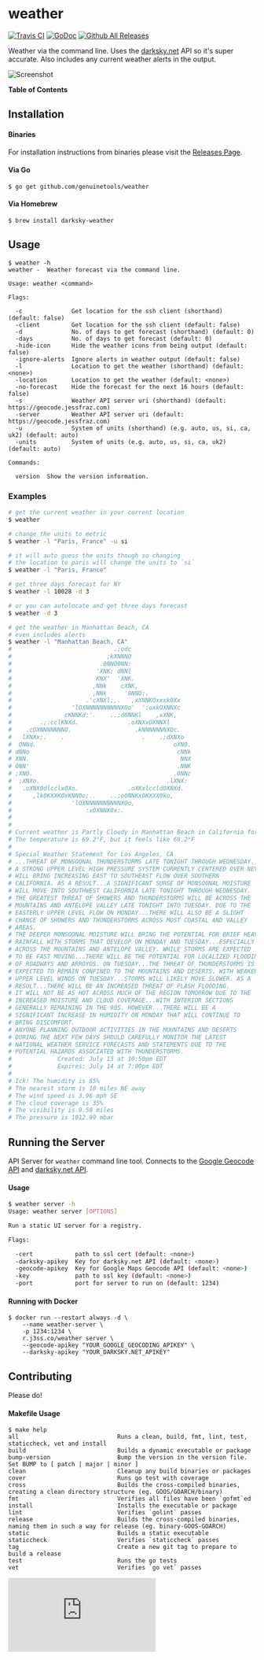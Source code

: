 # weather

[![Travis CI](https://img.shields.io/travis/genuinetools/weather.svg?style=for-the-badge)](https://travis-ci.org/genuinetools/weather)
[![GoDoc](https://img.shields.io/badge/godoc-reference-5272B4.svg?style=for-the-badge)](https://godoc.org/github.com/genuinetools/weather)
[![Github All Releases](https://img.shields.io/github/downloads/genuinetools/weather/total.svg?style=for-the-badge)](https://github.com/genuinetools/weather/releases)

Weather via the command line. Uses the [darksky.net](https://darksky.net) API so it's super accurate. Also includes any current weather alerts in the output.

![Screenshot](screenshot.png)

**Table of Contents**

<!-- toc -->

<!-- tocstop -->

## Installation

#### Binaries

For installation instructions from binaries please visit the [Releases Page](https://github.com/genuinetools/weather/releases).

#### Via Go

```console
$ go get github.com/genuinetools/weather
```

#### Via Homebrew

```console
$ brew install darksky-weather
```

## Usage

```console
$ weather -h
weather -  Weather forecast via the command line.

Usage: weather <command>

Flags:

  -c              Get location for the ssh client (shorthand) (default: false)
  -client         Get location for the ssh client (default: false)
  -d              No. of days to get forecast (shorthand) (default: 0)
  -days           No. of days to get forecast (default: 0)
  -hide-icon      Hide the weather icons from being output (default: false)
  -ignore-alerts  Ignore alerts in weather output (default: false)
  -l              Location to get the weather (shorthand) (default: <none>)
  -location       Location to get the weather (default: <none>)
  -no-forecast    Hide the forecast for the next 16 hours (default: false)
  -s              Weather API server uri (shorthand) (default: https://geocode.jessfraz.com)
  -server         Weather API server uri (default: https://geocode.jessfraz.com)
  -u              System of units (shorthand) (e.g. auto, us, si, ca, uk2) (default: auto)
  -units          System of units (e.g. auto, us, si, ca, uk2) (default: auto)

Commands:

  version  Show the version information.
```

### Examples

```bash
# get the current weather in your current location
$ weather

# change the units to metric
$ weather -l "Paris, France" -u si

# it will auto guess the units though so changing
# the location to paris will change the units to `si`
$ weather -l "Paris, France"

# get three days forecast for NY
$ weather -l 10028 -d 3

# or you can autolocate and get three days forecast
$ weather -d 3

# get the weather in Manhattan Beach, CA
# even includes alerts
$ weather -l "Manhattan Beach, CA"
#                             .;odc
#                           ;kXNNNO
#                         .0NNO0NN:
#                        'XNK; dNNl
#                        KNX'  'XNK.
#                       ,NNk    cXNK,
#                       ,NNk     '0NNO:.
#                     .'cXNXl;,.   ,xXNNKOxxxk0Xx
#                 'lOXNNNNNNNNNNXOo'  ':oxkOXNNXc
#               cKNNKd:'.    ..;d0NNKl    ,xXNK,
#        .;:cclKNXd.              .oXNXxOXNNXl
#    .cOXNNNNNNNO.                  .kNNNNNNNXOc.
#   lXNXx;.    .                      .    .;dXNXo
#  ONNd.                                       oXN0.
# dNNo                                          cNNk
# XNN.                                           NNX
# 0NN'                                          .NNK
# ;XN0.                                        .ONNc
#  ;XNXo.                                    .lXNX:
#   .oXNX0dlcclx0Xo.              .oXKxlccldOXNXd.
#      ,lk0KXXK0xKNN0o;..    ..;o0NNKx0KXXX0ko,
#                 'lOXNNNNNNNNNNXOo,
#                     :x0XNNX0x:.
#
#
# Current weather is Partly Cloudy in Manhattan Beach in California for July 14 at 4:14am EDT
# The temperature is 69.2°F, but it feels like 69.2°F
#
# Special Weather Statement for Los Angeles, CA
# ...THREAT OF MONSOONAL THUNDERSTORMS LATE TONIGHT THROUGH WEDNESDAY...
# A STRONG UPPER LEVEL HIGH PRESSURE SYSTEM CURRENTLY CENTERED OVER NEVADA
# WILL BRING INCREASING EAST TO SOUTHEAST FLOW OVER SOUTHERN
# CALIFORNIA. AS A RESULT...A SIGNIFICANT SURGE OF MONSOONAL MOISTURE
# WILL MOVE INTO SOUTHWEST CALIFORNIA LATE TONIGHT THROUGH WEDNESDAY.
# THE GREATEST THREAT OF SHOWERS AND THUNDERSTORMS WILL BE ACROSS THE
# MOUNTAINS AND ANTELOPE VALLEY LATE TONIGHT INTO TUESDAY. DUE TO THE
# EASTERLY UPPER LEVEL FLOW ON MONDAY...THERE WILL ALSO BE A SLIGHT
# CHANCE OF SHOWERS AND THUNDERSTORMS ACROSS MOST COASTAL AND VALLEY
# AREAS.
# THE DEEPER MONSOONAL MOISTURE WILL BRING THE POTENTIAL FOR BRIEF HEAVY
# RAINFALL WITH STORMS THAT DEVELOP ON MONDAY AND TUESDAY...ESPECIALLY
# ACROSS THE MOUNTAINS AND ANTELOPE VALLEY. WHILE STORMS ARE EXPECTED
# TO BE FAST MOVING...THERE WILL BE THE POTENTIAL FOR LOCALIZED FLOODING
# OF ROADWAYS AND ARROYOS. ON TUESDAY...THE THREAT OF THUNDERSTORMS IS
# EXPECTED TO REMAIN CONFINED TO THE MOUNTAINS AND DESERTS. WITH WEAKER
# UPPER LEVEL WINDS ON TUESDAY...STORMS WILL LIKELY MOVE SLOWER. AS A
# RESULT...THERE WILL BE AN INCREASED THREAT OF FLASH FLOODING.
# IT WILL NOT BE AS HOT ACROSS MUCH OF THE REGION TOMORROW DUE TO THE
# INCREASED MOISTURE AND CLOUD COVERAGE...WITH INTERIOR SECTIONS
# GENERALLY REMAINING IN THE 90S. HOWEVER...THERE WILL BE A
# SIGNIFICANT INCREASE IN HUMIDITY ON MONDAY THAT WILL CONTINUE TO
# BRING DISCOMFORT.
# ANYONE PLANNING OUTDOOR ACTIVITIES IN THE MOUNTAINS AND DESERTS
# DURING THE NEXT FEW DAYS SHOULD CAREFULLY MONITOR THE LATEST
# NATIONAL WEATHER SERVICE FORECASTS AND STATEMENTS DUE TO THE
# POTENTIAL HAZARDS ASSOCIATED WITH THUNDERSTORMS.
#             Created: July 13 at 10:50pm EDT
#             Expires: July 14 at 7:00pm EDT
#
# Ick! The humidity is 85%
# The nearest storm is 18 miles NE away
# The wind speed is 3.96 mph SE
# The cloud coverage is 35%
# The visibility is 9.58 miles
# The pressure is 1012.99 mbar
```

## Running the Server

API Server for `weather` command line tool. Connects to the [Google Geocode
API](https://developers.google.com/maps/documentation/geocoding/intro)
and [darksky.net API](https://darksky.net/dev/docs).

#### Usage

```bash
$ weather server -h
Usage: weather server [OPTIONS]

Run a static UI server for a registry.

Flags:

  -cert            path to ssl cert (default: <none>)
  -darksky-apikey  Key for darksky.net API (default: <none>)
  -geocode-apikey  Key for Google Maps Geocode API (default: <none>)
  -key             path to ssl key (default: <none>)
  -port            port for server to run on (default: 1234)
```

#### Running with Docker

```console
$ docker run --restart always -d \
    --name weather-server \
    -p 1234:1234 \
    r.j3ss.co/weather server \
    --geocode-apikey "YOUR_GOOGLE_GEOCODING_APIKEY" \
    --darksky-apikey "YOUR_DARKSKY.NET_APIKEY"
```

## Contributing

Please do!

#### Makefile Usage

```console
$ make help
all                            Runs a clean, build, fmt, lint, test, staticcheck, vet and install
build                          Builds a dynamic executable or package
bump-version                   Bump the version in the version file. Set BUMP to [ patch | major | minor ]
clean                          Cleanup any build binaries or packages
cover                          Runs go test with coverage
cross                          Builds the cross-compiled binaries, creating a clean directory structure (eg. GOOS/GOARCH/binary)
fmt                            Verifies all files have been `gofmt`ed
install                        Installs the executable or package
lint                           Verifies `golint` passes
release                        Builds the cross-compiled binaries, naming them in such a way for release (eg. binary-GOOS-GOARCH)
static                         Builds a static executable
staticcheck                    Verifies `staticcheck` passes
tag                            Create a new git tag to prepare to build a release
test                           Runs the go tests
vet                            Verifies `go vet` passes
```

[![Analytics](https://ga-beacon.appspot.com/UA-29404280-16/weather/README.md)](https://github.com/genuinetools/weather)
